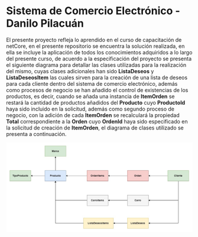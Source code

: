 # Sistema de Comercio Electrónico - Danilo Pilacuán

El presente proyecto refleja lo aprendido en el curso de capacitación de netCore, en el presente repositorio se encuentra la solución realizada, en ella se incluye la aplicación de todos los conocimientos adquiridos a lo largo del presente curso, de acuerdo a la especificación del proyecto se presenta el siguiente diagrama para detallar las clases utilizadas para la realización del mismo, cuyas clases adicionales han sido **ListaDeseos** y **ListaDeseosItem** las cuales sirven para la creación de una lista de deseos para cada cliente dentro del sistema de comercio electrónico, además como procesos de negocio se han añadido el control de existencias de los productos, es decir, cuando se añada una instancia de **ItemOrden** se restará la cantidad de productos añadidos del **Producto** cuyo **ProductoId** haya sido incluido en la solicitud, además como segundo proceso de negocio, con la adición de cada **ItemOrden** se recalculará la propiedad **Total** correspondiente a la **Orden** cuyo **OrdenId** haya sido especificado en la solicitud de creación de **ItemOrden**, el diagrama de clases utilizado se presenta a continuación.

![My Image](DiagramaProyecto.jpg)